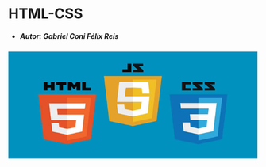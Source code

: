# HTML-CSS
- ##### Autor: Gabriel Coni Félix Reis
![](https://github.com/gabrielcn/HTML-CSS/blob/master/banner.jpg)
